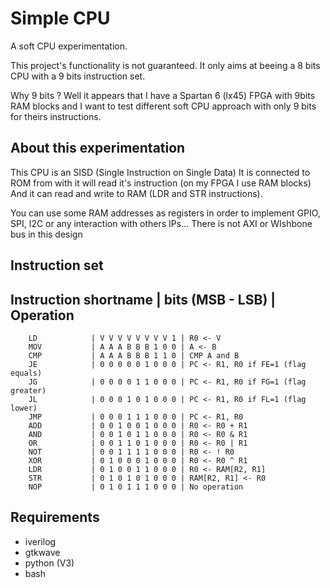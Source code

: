 # Simple CPU

A soft CPU experimentation.

This project's functionality is not guaranteed.
It only aims at beeing a 8 bits CPU with a 9 bits instruction set.

Why 9 bits ? Well it appears that I have a Spartan 6 (lx45) FPGA with 9bits RAM blocks
and I want to test different soft CPU approach with only 9 bits for theirs instructions.

## About this experimentation
This CPU is an SISD (Single Instruction on Single Data)
It is connected to ROM from with it will read it's instruction (on my FPGA I use RAM blocks)
And it can read and write to RAM (LDR and STR instructions).

You can use some RAM addresses as registers in order to implement
GPIO, SPI, I2C or any interaction with others IPs...
There is not AXI or WIshbone bus in this design


## Instruction set
Instruction shortname |  bits (MSB - LSB) | Operation
-----------------------------------------------------
        LD            | V V V V V V V V 1 | R0 <- V
        MOV           | A A A B B B 1 0 0 | A <- B
        CMP           | A A A B B B 1 1 0 | CMP A and B
        JE            | 0 0 0 0 0 1 0 0 0 | PC <- R1, R0 if FE=1 (flag equals)
        JG            | 0 0 0 0 1 1 0 0 0 | PC <- R1, R0 if FG=1 (flag greater)
        JL            | 0 0 0 1 0 1 0 0 0 | PC <- R1, R0 if FL=1 (flag lower)
        JMP           | 0 0 0 1 1 1 0 0 0 | PC <- R1, R0
        ADD           | 0 0 1 0 0 1 0 0 0 | R0 <- R0 + R1
        AND           | 0 0 1 0 1 1 0 0 0 | R0 <- R0 & R1
        OR            | 0 0 1 1 0 1 0 0 0 | R0 <- R0 | R1
        NOT           | 0 0 1 1 1 1 0 0 0 | R0 <- ! R0
        XOR           | 0 1 0 0 0 1 0 0 0 | R0 <- R0 ^ R1
        LDR           | 0 1 0 0 1 1 0 0 0 | R0 <- RAM[R2, R1]
        STR           | 0 1 0 1 0 1 0 0 0 | RAM[R2, R1] <- R0
        NOP           | 0 1 0 1 1 1 0 0 0 | No operation

## Requirements
- iverilog
- gtkwave
- python (V3)
- bash
